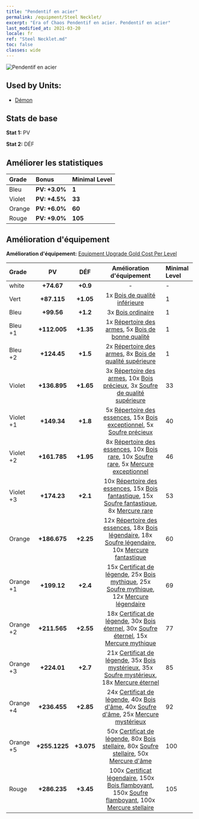 ```yaml
---
title: "Pendentif en acier"
permalink: /equipment/Steel Necklet/
excerpt: "Era of Chaos Pendentif en acier. Pendentif en acier"
last_modified_at: 2021-03-20
locale: fr
ref: "Steel Necklet.md"
toc: false
classes: wide
---
```


  ![Pendentif en acier](/images/e/e_5042.png)

## Used by Units:

* [Démon](/fr/units/Demon/) 


## Stats de base
 **Stat 1:** PV

 **Stat 2:** DÉF

## Améliorer les statistiques

  |     Grade    |   Bonus | Minimal Level | 
  |:-------------|:--------|:--------------| 
  | Bleu | **PV: +3.0%** | **1** | 
  | Violet | **PV: +4.5%** | **33** | 
  | Orange | **PV: +6.0%** | **60** | 
  | Rouge | **PV: +9.0%** | **105** | 


## Amélioration d'équipement
 **Amélioration d'équipement:** [Equipment Upgrade Gold Cost Per Level](/equipment/EquipmentUpgradeCostPerLevel/) 

  |          Grade      | PV | DÉF | Amélioration d'équipement | Minimal Level |
  |:--------------------|:---------:|:---------:|:----------------:|:--------------|
  | white | **+74.67** | **+0.9** | - | - |
  | Vert | **+87.115** | **+1.05** | 1x [Bois de qualité inférieure](/fr/Items/mat_1/) | 1 |
  | Bleu | **+99.56** | **+1.2** | 3x [Bois ordinaire](/fr/Items/mat_7/) | 1 |
  | Bleu +1 | **+112.005** | **+1.35** | 1x [Répertoire des armes](/fr/Items/mat_18/), 5x [Bois de bonne qualité](/fr/Items/mat_13/) | 1 |
  | Bleu +2 | **+124.45** | **+1.5** | 2x [Répertoire des armes](/fr/Items/mat_25/), 8x [Bois de qualité supérieure](/fr/Items/mat_20/) | 1 |
  | Violet | **+136.895** | **+1.65** | 3x [Répertoire des armes](/fr/Items/mat_32/), 10x [Bois précieux](/fr/Items/mat_27/), 3x [Soufre de qualité supérieure](/fr/Items/mat_22/) | 33 |
  | Violet +1 | **+149.34** | **+1.8** | 5x [Répertoire des essences](/fr/Items/mat_39/), 15x [Bois exceptionnel](/fr/Items/mat_34/), 5x [Soufre précieux](/fr/Items/mat_29/) | 40 |
  | Violet +2 | **+161.785** | **+1.95** | 8x [Répertoire des essences](/fr/Items/mat_46/), 10x [Bois rare](/fr/Items/mat_41/), 10x [Soufre rare](/fr/Items/mat_43/), 5x [Mercure exceptionnel](/fr/Items/mat_35/) | 46 |
  | Violet +3 | **+174.23** | **+2.1** | 10x [Répertoire des essences](/fr/Items/mat_53/), 15x [Bois fantastique](/fr/Items/mat_48/), 15x [Soufre fantastique](/fr/Items/mat_50/), 8x [Mercure rare](/fr/Items/mat_42/) | 53 |
  | Orange | **+186.675** | **+2.25** | 12x [Répertoire des essences](/fr/Items/mat_60/), 18x [Bois légendaire](/fr/Items/mat_55/), 18x [Soufre légendaire](/fr/Items/mat_57/), 10x [Mercure fantastique](/fr/Items/mat_49/) | 60 |
  | Orange +1 | **+199.12** | **+2.4** | 15x [Certificat de légende](/fr/Items/mat_67/), 25x [Bois mythique](/fr/Items/mat_62/), 25x [Soufre mythique](/fr/Items/mat_64/), 12x [Mercure légendaire](/fr/Items/mat_56/) | 69 |
  | Orange +2 | **+211.565** | **+2.55** | 18x [Certificat de légende](/fr/Items/mat_74/), 30x [Bois éternel](/fr/Items/mat_69/), 30x [Soufre éternel](/fr/Items/mat_71/), 15x [Mercure mythique](/fr/Items/mat_63/) | 77 |
  | Orange +3 | **+224.01** | **+2.7** | 21x [Certificat de légende](/fr/Items/mat_81/), 35x [Bois mystérieux](/fr/Items/mat_76/), 35x [Soufre mystérieux](/fr/Items/mat_78/), 18x [Mercure éternel](/fr/Items/mat_70/) | 85 |
  | Orange +4 | **+236.455** | **+2.85** | 24x [Certificat de légende](/fr/Items/mat_88/), 40x [Bois d'âme](/fr/Items/mat_83/), 40x [Soufre d'âme](/fr/Items/mat_85/), 25x [Mercure mystérieux](/fr/Items/mat_77/) | 92 |
  | Orange +5 | **+255.1225** | **+3.075** | 50x [Certificat de légende](/fr/Items/mat_95/), 80x [Bois stellaire](/fr/Items/mat_90/), 80x [Soufre stellaire](/fr/Items/mat_92/), 50x [Mercure d'âme](/fr/Items/mat_84/) | 100 |
  | Rouge | **+286.235** | **+3.45** | 100x [Certificat légendaire](/fr/Items/mat_102/), 150x [Bois flamboyant](/fr/Items/mat_97/), 150x [Soufre flamboyant](/fr/Items/mat_99/), 100x [Mercure stellaire](/fr/Items/mat_91/) | 105 |

